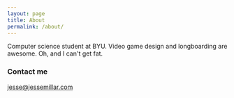 ```yaml
---
layout: page
title: About
permalink: /about/
---
```


Computer science student at BYU. Video game design and longboarding are awesome. Oh, and I can't get fat.

### Contact me

[jesse@jessemillar.com](mailto:jesse@jessemillar.com)